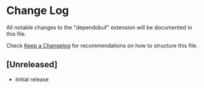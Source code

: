 # Change Log

All notable changes to the "dependobuf" extension will be documented in this file.

Check [Keep a Changelog](http://keepachangelog.com/) for recommendations on how to structure this file.

## [Unreleased]

- Initial release